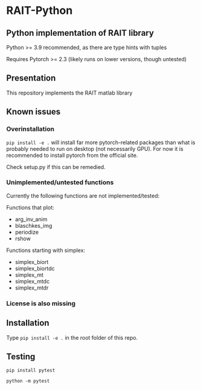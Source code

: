 # RAIT-Python
## Python implementation of RAIT library
Python >= 3.9 recommended, as there are type hints with tuples

Requires Pytorch >= 2.3 (likely runs on lower versions, though untested)

## Presentation

This repository implements the RAIT matlab library

## Known issues
### Overinstallation
`pip install -e .` will install far more pytorch-related packages than what is probably needed to run on desktop (not necessarily GPU). For now it is recommended to install pytorch from the official site.

Check setup.py if this can be remedied.
### Unimplemented/untested functions
Currently the following functions are not implemented/tested:

Functions that plot:
- arg_inv_anim
- blaschkes_img
- periodize
- rshow

Functions starting with simplex:
- simplex_biort
- simplex_biortdc
- simplex_mt
- simplex_mtdc
- simplex_mtdr

### License is also missing

## Installation

Type `pip install -e .` in the root folder of this repo.

## Testing

`pip install pytest`

`python -m pytest`




